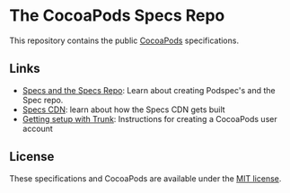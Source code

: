 # The CocoaPods Specs Repo

This repository contains the public [CocoaPods](https://github.com/CocoaPods/CocoaPods) specifications.

## Links

- [Specs and the Specs Repo](https://guides.cocoapods.org/making/specs-and-specs-repo.html): Learn about creating Podspec's and the Spec repo.
- [Specs CDN](https://github.com/CocoaPods/cdn.cocoapods.org): learn about how the Specs CDN gets built
- [Getting setup with Trunk](https://guides.cocoapods.org/making/getting-setup-with-trunk.html): Instructions for creating a CocoaPods user account


## License

These specifications and CocoaPods are available under the [MIT license](https://www.opensource.org/licenses/mit-license.php).


